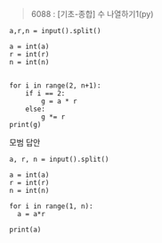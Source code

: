 

>6088 : [기초-종합] 수 나열하기1(py)

```
a,r,n = input().split()

a = int(a)
r = int(r)
n = int(n)


for i in range(2, n+1):
    if i == 2:
        g = a * r
    else:
        g *= r
print(g)
```



모범 답안  
```
a, r, n = input().split()

a = int(a)
r = int(r)
n = int(n)

for i in range(1, n):
  a = a*r

print(a)
```
